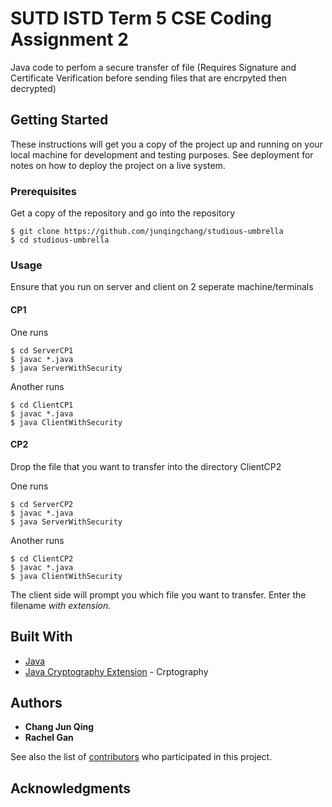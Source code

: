 # SUTD ISTD Term 5 CSE Coding Assignment 2

Java code to perfom a secure transfer of file (Requires Signature and Certificate Verification before sending files that are encrpyted then decrypted)

## Getting Started

These instructions will get you a copy of the project up and running on your local machine for development and testing purposes. See deployment for notes on how to deploy the project on a live system.

### Prerequisites

Get a copy of the repository and go into the repository

```
$ git clone https://github.com/junqingchang/studious-umbrella
$ cd studious-umbrella
```

### Usage

Ensure that you run on server and client on 2 seperate machine/terminals

#### CP1

One runs
```
$ cd ServerCP1
$ javac *.java
$ java ServerWithSecurity
```
Another runs
```
$ cd ClientCP1
$ javac *.java
$ java ClientWithSecurity
```

#### CP2

Drop the file that you want to transfer into the directory ClientCP2

One runs
```
$ cd ServerCP2
$ javac *.java
$ java ServerWithSecurity
```
Another runs
```
$ cd ClientCP2
$ javac *.java
$ java ClientWithSecurity
```

The client side will prompt you which file you want to transfer. Enter the filename *with extension.*


## Built With

* [Java](https://java.com/en/)
* [Java Cryptography Extension](http://www.oracle.com/technetwork/java/javase/downloads/jce-7-download-432124.html) - Crptography

## Authors

* **Chang Jun Qing**
* **Rachel Gan**

See also the list of [contributors](https://github.com/your/project/contributors) who participated in this project.

## Acknowledgments

